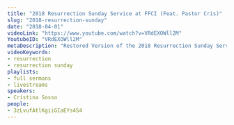 ```yaml
---
title: "2018 Resurrection Sunday Service at FFCI (Feat. Pastor Cris)"
slug: "2018-resurrection-sunday"
date: "2018-04-01"
videoLink: "https://www.youtube.com/watch?v=VRdEXOWll2M"
YoutubeID: "VRdEXOWll2M"
metaDescription: "Restored Version of the 2018 Resurrection Sunday Service at Freedom Fellowship Church. Due to technical difficulties with the livestream the original video did not record the beginning minutes of the sermon. We stitched the audio we were recording with..."
videoKeywords:
- resurrection
- resurrection sunday
playlists:
- full sermons
- livestreams
speakers:
- Cristina Sosso
people:
- 3zLvufAtlKgiiGIaEYs4S4
---
```

